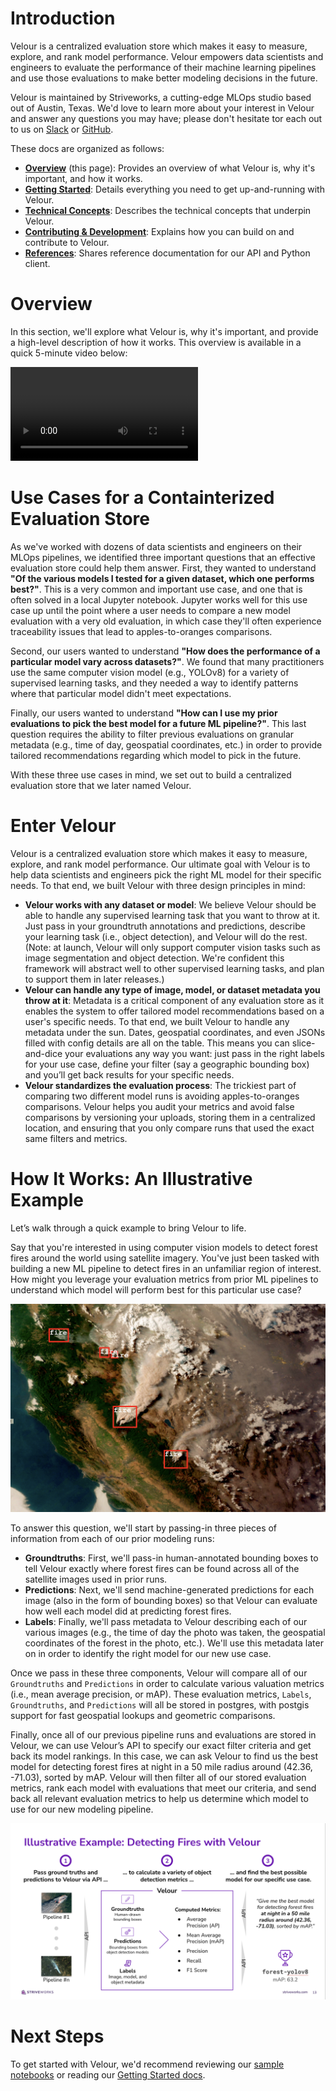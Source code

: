 # Introduction

Velour is a centralized evaluation store which makes it easy to measure, explore, and rank model performance. Velour empowers data scientists and engineers to evaluate the performance of their machine learning pipelines and use those evaluations to make better modeling decisions in the future.

Velour is maintained by Striveworks, a cutting-edge MLOps studio based out of Austin, Texas. We'd love to learn more about your interest in Velour and answer any questions you may have; please don't hesitate tor each out to us on [Slack](#TODO) or [GitHub](https://github.com/striveworks/velour).


These docs are organized as follows:

- **[Overview](index.md)** (this page): Provides an overview of what Velour is, why it's important, and how it works.
- **[Getting Started](getting_started.md)**: Details everything you need to get up-and-running with Velour.
- **[Technical Concepts](technical_concepts.md)**: Describes the technical concepts that underpin Velour.
- **[Contributing & Development](getting_started.md)**: Explains how you can build on and contribute to Velour.
- **[References](references/API/Endpoints.md)**: Shares reference documentation for our API and Python client.

# Overview

In this section, we'll explore what Velour is, why it's important, and provide a high-level description of how it works. This overview is available in a quick 5-minute video below:

<video controls>
  <source src="static/Velour_Video_Demo.mp4" type="video/mp4">
Your browser does not support the video tag.
</video>

# Use Cases for a Containterized Evaluation Store

As we've worked with dozens of data scientists and engineers on their MLOps pipelines, we identified three important questions that an effective evaluation store could help them answer. First, they wanted to understand **"Of the various models I tested for a given dataset, which one performs best?"**. This is a very common and important use case, and one that is often solved in a local Jupyter notebook. Jupyter works well for this use case up until the point where a user needs to compare a new model evaluation with a very old evaluation, in which case they'll often experience traceability issues that lead to apples-to-oranges comparisons.

Second, our users wanted to understand **"How does the performance of a particular model vary across datasets?"**. We found that many practitioners use the same computer vision model (e.g., YOLOv8) for a variety of supervised learning tasks, and they needed a way to identify patterns where that particular model didn't meet expectations.

Finally, our users wanted to understand **"How can I use my prior evaluations to pick the best model for a future ML pipeline?"**. This last question requires the ability to filter previous evaluations on granular metadata (e.g., time of day, geospatial coordinates, etc.) in order to provide tailored recommendations regarding which model to pick in the future.

With these three use cases in mind, we set out to build a centralized evaluation store that we later named Velour.

# Enter Velour

Velour is a centralized evaluation store which makes it easy to measure, explore, and rank model performance. Our ultimate goal with Velour is to help data scientists and engineers pick the right ML model for their specific needs. To that end, we built Velour with three design principles in mind:

- **Velour works with any dataset or model**: We believe Velour should be able to handle any supervised learning task that you want to throw at it. Just pass in your groundtruth annotations and predictions, describe your learning task (i.e., object detection), and Velour will do the rest. (Note: at launch, Velour will only support computer vision tasks such as image segmentation and object detection. We're confident this framework will abstract well to other supervised learning tasks, and plan to support them in later releases.)
- **Velour can handle any type of image, model, or dataset metadata you throw at it**: Metadata is a critical component of any evaluation store as it enables the system to offer tailored model recommendations based on a user's specific needs. To that end, we built Velour to handle any metadata under the sun. Dates, geospatial coordinates, and even JSONs filled with config details are all on the table. This means you can slice-and-dice your evaluations any way you want: just pass in the right labels for your use case, define your filter (say a geographic bounding box) and you’ll get back results for your specific needs.
- **Velour standardizes the evaluation process**: The trickiest part of comparing two different model runs is avoiding apples-to-oranges comparisons. Velour helps you audit your metrics and avoid false comparisons by versioning your uploads, storing them in a centralized location, and ensuring that you only compare runs that used the exact same filters and metrics.


# How It Works: An Illustrative Example

Let’s walk through a quick example to bring Velour to life.

Say that you're interested in using computer vision models to detect forest fires around the world using satellite imagery. You've just been tasked with building a new ML pipeline to detect fires in an unfamiliar region of interest. How might you leverage your evaluation metrics from prior ML pipelines to understand which model will perform best for this particular use case?


<img src="static/example_1.png" alt="A satellite image of forest fires.">

To answer this question, we'll start by passing-in three pieces of information from each of our prior modeling runs:

- **Groundtruths**: First, we'll pass-in human-annotated bounding boxes to tell Velour exactly where forest fires can be found across all of the satellite images used in prior runs.
- **Predictions**: Next, we'll send machine-generated predictions for each image (also in the form of bounding boxes) so that Velour can evaluate how well each model did at predicting forest fires.
- **Labels**: Finally, we'll pass metadata to Velour describing each of our various images (e.g., the time of day the photo was taken, the geospatial coordinates of the forest in the photo, etc.). We'll use this metadata later on in order to identify the right model for our new use case.

Once we pass in these three components, Velour will compare all of our `Groundtruths` and `Predictions` in order to calculate various valuation metrics (i.e., mean average precision, or mAP). These evaluation metrics, `Labels`, `Groundtruths`, and `Predictions` will all be stored in postgres, with postgis support for fast geospatial lookups and geometric comparisons.

Finally, once all of our previous pipeline runs and evaluations are stored in Velour, we can use Velour’s API to specify our exact filter criteria and get back its model rankings. In this case, we can ask Velour to find us the best model for detecting forest fires at night in a 50 mile radius around (42.36, -71.03), sorted by mAP. Velour will then filter all of our stored evaluation metrics, rank each model with evaluations that meet our criteria, and send back all relevant evaluation metrics to help us determine which model to use for our new modeling pipeline.


<img src="static/example_2.png" alt="A satellite image of forest fires.">

# Next Steps

To get started with Velour, we'd recommend reviewing our [sample notebooks](#TODO) or reading our [Getting Started docs](getting_started.md).